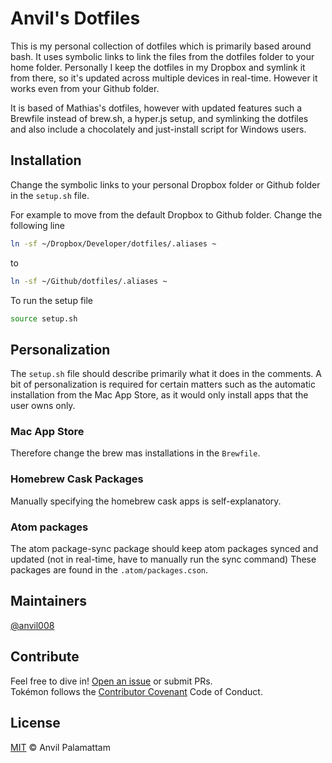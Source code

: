 # Anvil's Dotfiles

This is my personal collection of dotfiles which is primarily based around bash.
It uses symbolic links to link the files from the dotfiles folder to your home folder. Personally I keep the dotfiles in my Dropbox and symlink it from there, so it's updated across multiple devices in real-time. However it works even from your Github folder.

It is based of Mathias's dotfiles, however with updated features such a Brewfile instead of brew.sh, a hyper.js setup, and symlinking the dotfiles and also include a chocolately and just-install script for Windows users.

## Installation

Change the symbolic links to your personal Dropbox folder or Github folder in the `setup.sh` file.

For example to move from the default Dropbox to Github folder. Change the following line
```bash
ln -sf ~/Dropbox/Developer/dotfiles/.aliases ~
```
to 
```bash
ln -sf ~/Github/dotfiles/.aliases ~
```
To run the setup file
```bash
source setup.sh
```

## Personalization

The `setup.sh` file should describe primarily what it does in the comments.
A bit of personalization is required for certain matters such as the automatic installation from the Mac App Store, as it would only install apps that the user owns only.

### Mac App Store
Therefore change the brew mas installations in the `Brewfile`.

### Homebrew Cask Packages
Manually specifying the homebrew cask apps is self-explanatory.

### Atom packages
The atom package-sync package should keep atom packages synced and updated (not in real-time, have to manually run the sync command) These packages are found in the `.atom/packages.cson`.

## Maintainers

[@anvil008](https://github.com/anvil008)

## Contribute

Feel free to dive in! [Open an issue](https://github.com/anvil008/dotfiles/issues/new) or submit PRs.  
Tokémon follows the [Contributor Covenant](http://contributor-covenant.org/version/1/4/) Code of Conduct.

## License

[MIT](LICENSE) © Anvil Palamattam
